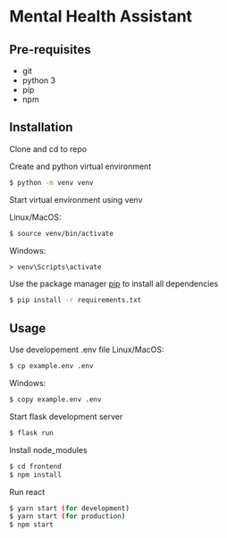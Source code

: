 # Mental Health Assistant

## Pre-requisites
- git
- python 3
- pip
- npm

## Installation

Clone and cd to repo

Create and python virtual environment
```bash
$ python -m venv venv
```

Start virtual environment using venv

Linux/MacOS:
```bash
$ source venv/bin/activate
```
Windows:
```cmd
> venv\Scripts\activate
```

Use the package manager [pip](https://pip.pypa.io/en/stable/) to install all dependencies
```bash
$ pip install -r requirements.txt
```
## Usage

Use developement .env file
Linux/MacOS:
```bash
$ cp example.env .env
```

Windows:
```cmd
$ copy example.env .env
```

Start flask development server
```bash
$ flask run
```

Install node_modules
```bash
$ cd frontend
$ npm install
```
Run react
```bash
$ yarn start (for development)
$ yarn start (for production)
$ npm start
```

